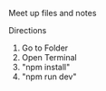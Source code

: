 Meet up files and notes

Directions

1. Go to Folder
2. Open Terminal
3.  "npm install"
4.  "npm run dev"
